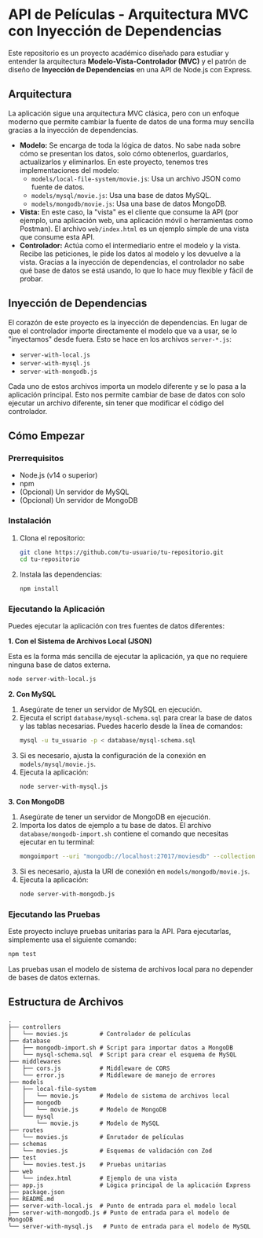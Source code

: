 # API de Películas - Arquitectura MVC con Inyección de Dependencias

Este repositorio es un proyecto académico diseñado para estudiar y entender la arquitectura **Modelo-Vista-Controlador (MVC)** y el patrón de diseño de **Inyección de Dependencias** en una API de Node.js con Express.

## Arquitectura

La aplicación sigue una arquitectura MVC clásica, pero con un enfoque moderno que permite cambiar la fuente de datos de una forma muy sencilla gracias a la inyección de dependencias.

-   **Modelo:** Se encarga de toda la lógica de datos. No sabe nada sobre cómo se presentan los datos, solo cómo obtenerlos, guardarlos, actualizarlos y eliminarlos. En este proyecto, tenemos tres implementaciones del modelo:
    -   `models/local-file-system/movie.js`: Usa un archivo JSON como fuente de datos.
    -   `models/mysql/movie.js`: Usa una base de datos MySQL.
    -   `models/mongodb/movie.js`: Usa una base de datos MongoDB.
-   **Vista:** En este caso, la "vista" es el cliente que consume la API (por ejemplo, una aplicación web, una aplicación móvil o herramientas como Postman). El archivo `web/index.html` es un ejemplo simple de una vista que consume esta API.
-   **Controlador:** Actúa como el intermediario entre el modelo y la vista. Recibe las peticiones, le pide los datos al modelo y los devuelve a la vista. Gracias a la inyección de dependencias, el controlador no sabe qué base de datos se está usando, lo que lo hace muy flexible y fácil de probar.

## Inyección de Dependencias

El corazón de este proyecto es la inyección de dependencias. En lugar de que el controlador importe directamente el modelo que va a usar, se lo "inyectamos" desde fuera. Esto se hace en los archivos `server-*.js`:

-   `server-with-local.js`
-   `server-with-mysql.js`
-   `server-with-mongodb.js`

Cada uno de estos archivos importa un modelo diferente y se lo pasa a la aplicación principal. Esto nos permite cambiar de base de datos con solo ejecutar un archivo diferente, sin tener que modificar el código del controlador.

## Cómo Empezar

### Prerrequisitos

-   Node.js (v14 o superior)
-   npm
-   (Opcional) Un servidor de MySQL
-   (Opcional) Un servidor de MongoDB

### Instalación

1.  Clona el repositorio:
    ```bash
    git clone https://github.com/tu-usuario/tu-repositorio.git
    cd tu-repositorio
    ```
2.  Instala las dependencias:
    ```bash
    npm install
    ```

### Ejecutando la Aplicación

Puedes ejecutar la aplicación con tres fuentes de datos diferentes:

**1. Con el Sistema de Archivos Local (JSON)**

Esta es la forma más sencilla de ejecutar la aplicación, ya que no requiere ninguna base de datos externa.

```bash
node server-with-local.js
```

**2. Con MySQL**

1.  Asegúrate de tener un servidor de MySQL en ejecución.
2.  Ejecuta el script `database/mysql-schema.sql` para crear la base de datos y las tablas necesarias. Puedes hacerlo desde la línea de comandos:
    ```bash
    mysql -u tu_usuario -p < database/mysql-schema.sql
    ```
3.  Si es necesario, ajusta la configuración de la conexión en `models/mysql/movie.js`.
4.  Ejecuta la aplicación:
    ```bash
    node server-with-mysql.js
    ```

**3. Con MongoDB**

1.  Asegúrate de tener un servidor de MongoDB en ejecución.
2.  Importa los datos de ejemplo a tu base de datos. El archivo `database/mongodb-import.sh` contiene el comando que necesitas ejecutar en tu terminal:
    ```bash
    mongoimport --uri "mongodb://localhost:27017/moviesdb" --collection movies --jsonArray --file movies.json
    ```
3.  Si es necesario, ajusta la URI de conexión en `models/mongodb/movie.js`.
4.  Ejecuta la aplicación:
    ```bash
    node server-with-mongodb.js
    ```

### Ejecutando las Pruebas

Este proyecto incluye pruebas unitarias para la API. Para ejecutarlas, simplemente usa el siguiente comando:

```bash
npm test
```

Las pruebas usan el modelo de sistema de archivos local para no depender de bases de datos externas.

## Estructura de Archivos

```
.
├── controllers
│   └── movies.js         # Controlador de películas
├── database
│   ├── mongodb-import.sh # Script para importar datos a MongoDB
│   └── mysql-schema.sql  # Script para crear el esquema de MySQL
├── middlewares
│   ├── cors.js           # Middleware de CORS
│   └── error.js          # Middleware de manejo de errores
├── models
│   ├── local-file-system
│   │   └── movie.js      # Modelo de sistema de archivos local
│   ├── mongodb
│   │   └── movie.js      # Modelo de MongoDB
│   └── mysql
│       └── movie.js      # Modelo de MySQL
├── routes
│   └── movies.js         # Enrutador de películas
├── schemas
│   └── movies.js         # Esquemas de validación con Zod
├── test
│   └── movies.test.js    # Pruebas unitarias
├── web
│   └── index.html        # Ejemplo de una vista
├── app.js                # Lógica principal de la aplicación Express
├── package.json
├── README.md
├── server-with-local.js  # Punto de entrada para el modelo local
├── server-with-mongodb.js # Punto de entrada para el modelo de MongoDB
└── server-with-mysql.js   # Punto de entrada para el modelo de MySQL
```
